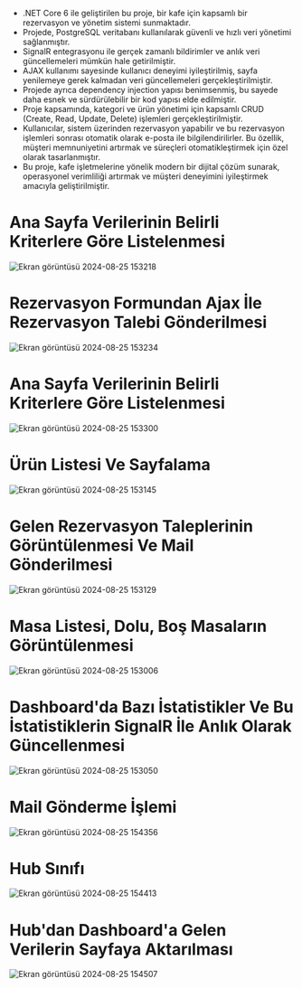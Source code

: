 
- .NET Core 6 ile geliştirilen bu proje, bir kafe için kapsamlı bir rezervasyon ve yönetim sistemi sunmaktadır.
- Projede, PostgreSQL veritabanı kullanılarak güvenli ve hızlı veri yönetimi sağlanmıştır.
- SignalR entegrasyonu ile gerçek zamanlı bildirimler ve anlık veri güncellemeleri mümkün hale getirilmiştir.
- AJAX kullanımı sayesinde kullanıcı deneyimi iyileştirilmiş, sayfa yenilemeye gerek kalmadan veri güncellemeleri gerçekleştirilmiştir.
- Projede ayrıca dependency injection yapısı benimsenmiş, bu sayede daha esnek ve sürdürülebilir bir kod yapısı elde edilmiştir.
- Proje kapsamında, kategori ve ürün yönetimi için kapsamlı CRUD (Create, Read, Update, Delete) işlemleri gerçekleştirilmiştir.
- Kullanıcılar, sistem üzerinden rezervasyon yapabilir ve bu rezervasyon işlemleri sonrası otomatik olarak e-posta ile bilgilendirilirler. Bu özellik, müşteri memnuniyetini artırmak ve süreçleri otomatikleştirmek için özel olarak tasarlanmıştır.
- Bu proje, kafe işletmelerine yönelik modern bir dijital çözüm sunarak, operasyonel verimliliği artırmak ve müşteri deneyimini iyileştirmek amacıyla geliştirilmiştir.

# Ana Sayfa Verilerinin Belirli Kriterlere Göre Listelenmesi
![Ekran görüntüsü 2024-08-25 153218](https://github.com/user-attachments/assets/705db88c-c144-4956-a5c7-6b710a778438)

# Rezervasyon Formundan Ajax İle Rezervasyon Talebi Gönderilmesi
![Ekran görüntüsü 2024-08-25 153234](https://github.com/user-attachments/assets/ed2f8676-de26-498d-b2d4-2bf2fa9ff276)

# Ana Sayfa Verilerinin Belirli Kriterlere Göre Listelenmesi
![Ekran görüntüsü 2024-08-25 153300](https://github.com/user-attachments/assets/a6929f75-b5c8-4b02-8b73-4462b507d4fd)

# Ürün Listesi Ve Sayfalama
![Ekran görüntüsü 2024-08-25 153145](https://github.com/user-attachments/assets/0b50cc0a-9e5b-4b46-b0a0-32238bd2b228)

# Gelen Rezervasyon Taleplerinin Görüntülenmesi Ve Mail Gönderilmesi
![Ekran görüntüsü 2024-08-25 153129](https://github.com/user-attachments/assets/b6aaf7bd-5682-459b-9f7d-0f45a424c425)

# Masa Listesi, Dolu, Boş Masaların Görüntülenmesi
![Ekran görüntüsü 2024-08-25 153006](https://github.com/user-attachments/assets/5e5d8321-1018-4393-b8f4-8dd802369777)

# Dashboard'da Bazı İstatistikler Ve Bu İstatistiklerin SignalR İle Anlık Olarak Güncellenmesi
![Ekran görüntüsü 2024-08-25 153050](https://github.com/user-attachments/assets/76eaec76-12aa-42eb-b595-8e180af4059a)

# Mail Gönderme İşlemi
![Ekran görüntüsü 2024-08-25 154356](https://github.com/user-attachments/assets/ed9a619b-9604-4b8f-bee8-a0110b7fe470)

# Hub Sınıfı
![Ekran görüntüsü 2024-08-25 154413](https://github.com/user-attachments/assets/261bde80-d900-4260-a47f-50dacb176cef)

# Hub'dan Dashboard'a Gelen Verilerin Sayfaya Aktarılması
![Ekran görüntüsü 2024-08-25 154507](https://github.com/user-attachments/assets/c28306d2-2e3d-4674-b14b-035c42acf326)
